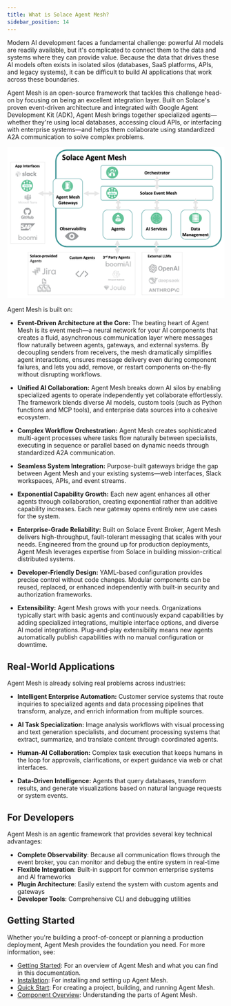 ```yaml
---
title: What is Solace Agent Mesh?
sidebar_position: 14
---
```


Modern AI development faces a fundamental challenge: powerful AI models are readily available, but it's complicated to connect them to the data and systems where they can provide value. Because the data that drives these AI models often exists in isolated silos (databases, SaaS platforms, APIs, and legacy systems), it can be difficult to build AI applications that work across these boundaries.

Agent Mesh is an open-source framework that tackles this challenge head-on by focusing on being an excellent integration layer. Built on Solace's proven event-driven architecture and integrated with Google Agent Development Kit (ADK), Agent Mesh brings together specialized agents—whether they're using local databases, accessing cloud APIs, or interfacing with enterprise systems—and helps them collaborate using standardized A2A communication to solve complex problems.

![Solace Agent Mesh Overview](../../../static/img/Solace_AI_Framework_With_Broker.png)

Agent Mesh is built on:

- **Event-Driven Architecture at the Core:**
  The beating heart of Agent Mesh is its event mesh—a neural network for your AI components that creates a fluid, asynchronous communication layer where messages flow naturally between agents, gateways, and external systems. By decoupling senders from receivers, the mesh dramatically simplifies agent interactions, ensures message delivery even during component failures, and lets you add, remove, or restart components on-the-fly without disrupting workflows.

- **Unified AI Collaboration:**
  Agent Mesh breaks down AI silos by enabling specialized agents to operate independently yet collaborate effortlessly. The framework blends diverse AI models, custom tools (such as Python functions and MCP tools), and enterprise data sources into a cohesive ecosystem.

- **Complex Workflow Orchestration:**
  Agent Mesh creates sophisticated multi-agent processes where tasks flow naturally between specialists, executing in sequence or parallel based on dynamic needs through standardized A2A communication.

- **Seamless System Integration:**
  Purpose-built gateways bridge the gap between Agent Mesh and your existing systems—web interfaces, Slack workspaces, APIs, and event streams.

- **Exponential Capability Growth:**
  Each new agent enhances all other agents through collaboration, creating exponential rather than additive capability increases. Each new gateway opens entirely new use cases for the system.

- **Enterprise-Grade Reliability:**
  Built on Solace Event Broker, Agent Mesh delivers high-throughput, fault-tolerant messaging that scales with your needs. Engineered from the ground up for production deployments, Agent Mesh leverages expertise from Solace in building mission-critical distributed systems.

- **Developer-Friendly Design:**
  YAML-based configuration provides precise control without code changes. Modular components can be reused, replaced, or enhanced independently with built-in security and authorization frameworks.

- **Extensibility:**
  Agent Mesh grows with your needs. Organizations typically start with basic agents and continuously expand capabilities by adding specialized integrations, multiple interface options, and diverse AI model integrations. Plug-and-play extensibility means new agents automatically publish capabilities with no manual configuration or downtime.


## Real-World Applications

Agent Mesh is already solving real problems across industries:

- **Intelligent Enterprise Automation:** Customer service systems that route inquiries to specialized agents and data processing pipelines that transform, analyze, and enrich information from multiple sources.

- **AI Task Specialization:** Image analysis workflows with visual processing and text generation specialists, and document processing systems that extract, summarize, and translate content through coordinated agents.

- **Human-AI Collaboration:** Complex task execution that keeps humans in the loop for approvals, clarifications, or expert guidance via web or chat interfaces.

- **Data-Driven Intelligence:** Agents that query databases, transform results, and generate visualizations based on natural language requests or system events.

## For Developers

Agent Mesh is an agentic framework that provides several key technical advantages:

- **Complete Observability**: Because all communication flows through the event broker, you can monitor and debug the entire system in real-time
- **Flexible Integration**: Built-in support for common enterprise systems and AI frameworks
- **Plugin Architecture**: Easily extend the system with custom agents and gateways
- **Developer Tools**: Comprehensive CLI and debugging utilities

## Getting Started

Whether you're building a proof-of-concept or planning a production deployment, Agent Mesh provides the foundation you need. For more information, see:

- [Getting Started](../getting-started/getting-started.md): For an overview of Agent Mesh and what you can find in this documentation.
- [Installation](../installing-and-configuring/installation.md): For installing and setting up Agent Mesh.
- [Quick Start](./try-sam.md): For creating a project, building, and running Agent Mesh.
- [Component Overview](../components/components.md): Understanding the parts of Agent Mesh.
